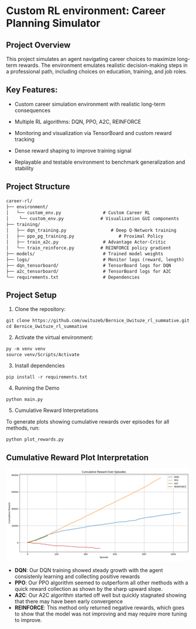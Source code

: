# Custom RL environment: Career Planning Simulator

## Project Overview

This project simulates an agent navigating career choices to maximize long-term rewards. The environment emulates realistic decision-making steps in a professional path, including choices on education, training, and job roles.

## Key Features:

- Custom career simulation environment with realistic long-term consequences

- Multiple RL algorithms: DQN, PPO, A2C, REINFORCE

- Monitoring and visualization via TensorBoard and custom reward tracking

- Dense reward shaping to improve training signal

- Replayable and testable environment to benchmark generalization and stability

## Project Structure

```
career-rl/
├── environment/
│   └── custom_env.py                # Custom Career RL 
│    └── custom_env.py              # Visualization GUI components
├── training/
│   ├── dqn_training.py                 # Deep Q-Network training
│   ├── ppo_pg_training.py                 # Proximal Policy 
│   ├── train_a2c.py                 # Advantage Actor-Critic
│   └── train_reinforce.py          # REINFORCE policy gradient
├── models/                          # Trained model weights
├── logs/                            # Monitor logs (reward, length)
├── dqn_tensorboard/                 # TensorBoard logs for DQN
├── a2c_tensorboard/                 # TensorBoard logs for A2C
└── requirements.txt                 # Dependencies

```


## Project Setup

1. Clone the repository:

```
git clone https://github.com/uwituzeb/Bernice_Uwituze_rl_summative.git
cd Bernice_Uwituze_rl_summative
```


2. Activate the virtual environment:

```
py -m venv venv
source venv/Scripts/Activate
```

3. Install dependencies

```
pip install -r requirements.txt
```

4. Running the Demo

```
python main.py
```

5. Cumulative Reward Interpretations

To generate plots showing cumulative rewards over episodes for all methods, run:

```
python plot_rewards.py
```

## Cumulative Reward Plot Interpretation

![Cumulative Rewards](https://raw.githubusercontent.com/uwituzeb/Bernice_Uwituze_rl_summative/main/cumulative_rewards_plot.png)

- **DQN**: Our DQN training showed steady growth with the agent consistenly learning and collecting positive rewards
- **PPO**: Our PPO algorithm seemed to outperform all other methods with a quick reward collection as shown by the sharp upward slope.
- **A2C**: Our A2C algorithm started off well but quickly stagnated showing that there may have been early convergence
- **REINFORCE**: This method only returned negative rewards, which goes to show that the model was not improving and may require more tuning to improve.

